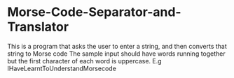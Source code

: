 # Morse-Code-Separator-and-Translator
This is a program that asks the user to enter a string, and then converts that string to Morse code
The sample input should have words running together but the first character of each word is uppercase.
E.g IHaveLearntToUnderstandMorsecode
